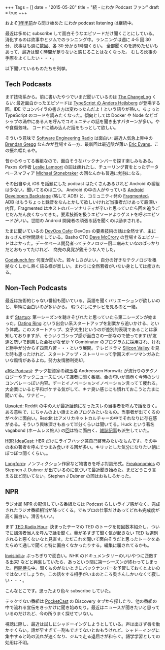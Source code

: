 +++
Tags = []
date = "2015-05-20"
title = "続・にわか Podcast ファン"
draft = true
+++

およそ[1年半前](http://steps.dodgson.org/b/2013/09/21/an-overnight-podcast-listener/)から聞き始めた
にわか podcast listening は継続中。


最近は多めに subscribe して面白そうなエピソードだけ聞くことにしている。
消化するのは炊事中とジムでのランニング中。ランニングは週に 4-5 回 30 分、炊事はも週に数回、各 30 分から1時間くらい。
全部聞くのを諦めたせいもあって、最近は聞く時間が足りないと感じることはなくなった。
むしろ炊事の手際をよくしたい・・・。

以下聞いているものたちを列挙。

## Tech Podcasts

まず技術系から。前に書いたやつでいまだ聞いているのは [The ChangeLog](https://changelog.com/) くらい: 最近面白かったエピソードは [TypeScript の Anders Hejlsberg](https://changelog.com/152/) が登場する回。IDE でコンパイラの書き方は変わったんだよ！という語りが熱い。ちょっと TypeScript のコードを読みたくなった。傾向としては Docker や Node などゴシップの渦中にある人を呼んでコミュニティの話を聞き出すパターンが多い。やや食傷気味。
コードに踏み込んだ話をもっとして欲しい。



そういう意味で [Software Engineering Radio](http://www.se-radio.net/2015/05/se-radio-episode-226-eric-evans-on-domain-driven-design-at-10-years/) は面白い: 最近人気急上昇中の [Brendan Gregg](http://www.brendangregg.com/) なんかが登場する一方、最新回は最近陰が薄い [Eric Evans](http://www.se-radio.net/2015/04/se-radio-episode-225-brendan-gregg-on-systems-performance/)。この振れ幅たるや。


昔からやってる番組なので、面白そうなバックナンバーを探す楽しみもある。Paxos の作者 [Leslie Lamport](http://www.se-radio.net/2014/04/episode-203-leslie-lamport-on-distributed-systems/) の回は痺れたし、チューリング賞をとったデータベースマフィア [Michael Stonebraker](http://www.se-radio.net/2013/12/episode-199-michael-stonebraker/) の回なんかも普通に勉強になる。

その出自ゆえ iOS を話題にした podcast はたくさんあるけれど Android の番組は少ない。聞いてるのは二つ。
Android の中の人がやっている [Android Developers Backstage](http://androidbackstage.blogspot.com/) (略して ADB) と、コミュニティ発の [Fragmented](http://fragmentedpodcast.com/)。ADB はもうちょっと録音をなんとかして欲しいけれど当事者だけあって趣深い内容。Fragmented はホストのパーソナリティが辛いと思っていたら回を追うごとだんだん良くなってきた。要素技術を扱うエピソードよりゲストを呼ぶエピソードがいい。世間の Android 開発者の頑張る話を聞くのは励まされる。

たまに聞いているの [DevOps Cafe](http://devopscafe.org/): DevOps の要素技術の話は全然せず、主におっさんが世間話をしている。Basho CTO [Dave McCrory](http://devopscafe.org/show/2015/4/15/devops-cafe-episode-59-dave-mccrory.html) 
の登場するエピソードはよかった。データベース開発者ってテクノロジー厨二病みたいなのばっかりだとおもってたけれど、
商売の臭覚が鋭そうな人でした。

[Codelunch.fm](http://codelunch.fm/): 何度か聞いた。若々しさがよい。自分の好きなテクノロジを根拠なくしかし熱く語る様が楽しい。まわりに全然若者がいない身としては癒される。

## Non-Tech Podcasts

最近は技術的じゃない番組も聞いている。英語を聞くバリエーションが欲しいのと、単純に面白いのが多いから。
暇つぶしにテレビを見るのと一緒。

まず [Startup](http://gimletmedia.com/show/startup/): 第一シーズンを聴きそびれたと思っていたら第二シーズンが始まった。[Dating Ring](https://www.datingring.com/) という出会い系スタートアップを創業から追いかける、という体裁。このスタートアップ、女子大生(というのが差別的表現であることは承知しておりますが、そういうゴシップ感が面白さの一部なので使ってます)が友達と勢いで創業した会社がなぜか Y Combinator のプログラムに採用され、けれど勝手が分からず四苦八苦・・・という展開。テレビドラマ [Silicon Valley](http://www.hbo.com/silicon-valley#/) を見た時も思ったけれど、スタートアップ・ストーリーって学園スポーツマンガみたいな風情があるよね。努力友情勝利売却。

[a16z Podcast](http://a16z.com/tag/podcasts/): テック投資家の親玉格 Andreessen Horowitz が流行りのテクノロジーやテックニュースについて識者に聞く番組。金の匂いが渦巻く今時のシリコンバレーっぽい内容。ずーとイノベーションイノベーション言ってて疲れる。大企業にいると平和ボケする気がして、キナ臭い感じにも慣れておこうとたまに聞いてる。ワナビー。

[Upvoted](http://www.reddit.com/r/upvoted): Reddit の中の人が最近話題になったスレの当事者を呼んで話をきく。ある意味で、にちゃんのよい話まとめブログみたいなもの。当事者が出てくるのがベタに面白い。Reddit はアメリカネットカルチャーの中でそれなりに存在感がある。そういう興味深さもあって半分くらいは聞いてる。Huck という著名 vagabond (ホームレス旅人) の[回](https://www.reddit.com/r/Upvoted/comments/30eako/episode_11_four_walls_and_a_roof/)は特に面白く、[雑誌記事](http://www.newsweek.com/2015/05/01/homeless-millennials-are-transforming-hobo-culture-323151.html)も派生していた。

[HBR IdeaCast](http://feeds.harvardbusiness.org/harvardbusiness/ideacast): HBR だけにライフハック兼自己啓発みたいなもんです。その手の本の著者を呼んでつまみ食いする回が多い。キリッとした気分になりたい朝にぽつぽつ聞くくらい。。

[Longform](http://longform.org/podcast): ノンフィクション作家など物書きを呼ぶ対談形式。[Freakonomics](http://freakonomics.com/) の Stephen J. Dubner が出ているのに気づいて最近聞き始めた。まだどうこう言えるほど聞いてない。Stephen J Dubner の回はおもしろかった。

## NPR

ラジオ局 NPR の配信している番組たちは Podcast らしいライブ感がなく、完成されたラジオ番組相当が降ってくる。でもプロの仕事だけあってどれも完成度が高く面白い。滑舌もいい。

まず [TED Radio Hour](http://www.npr.org/programs/ted-radio-hour/): 決まったテーマの TED のトークを毎回数本紹介し、ついでに講演者当人を呼んで話を聞く。量が多すぎて聞く気が起きない TED も選別されると悪くないなと見直す。ただこれを聞いて面白そうだと思ったトークをあたらめて通しで聞くと特に面白くなかったりする。編集に騙されてるかも。

[Invisibilia](http://www.npr.org/programs/invisibilia/): ぶっちぎりで面白い。NHK のドキュメンタリーのいいやつに匹敵する出来! などと興奮していたら、あっという間に第一シーズンが終わってしまった。[再開待ち](http://current.org/2015/03/npr-there-will-be-more-invisibilia-episodes/)中。聞くものがないときにバックナンバーを予習しておくとよいのではないでしょうか。この話をする相手がいまのところ奥さんしかいなくて寂しい・・・。

こんなとこです。思ったより色々 subscribe していた。

テックでない番組は [PocketCast](http://www.shiftyjelly.com/pocketcasts) の Discovery タブから探したり、他の番組の中で流れる宣伝をきっかけに聞き始めたり。最近はニュースが聞きたいと思っているのだけれど、今の所うまく探せていない。

視聴に際し、最近は試しにシャドーイングしようとしている。声は出さず唇を動かすくらい。話が早すぎて一割もできてないとおもうけれど、シャドーイングに集中すると時の流れが速くなり、ジムで走る退屈さが和らぐ。語学学習としての効用は不明。
